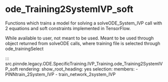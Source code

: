 # ode_Training2SystemIVP_soft

Functions which trains a model for solving a solveODE_System_IVP call with 2 equations and soft constraints implemented in TensorFlow.

While available to user, not meant to be used. Meant to be used through
object returned from solveODE calls, where training file is selected through ode_trainingSelect

::: src.pinnde.legacy.ODE.SpecificTraining.IVP_Training.ode_Training2SystemIVP_soft
    rendering:
      show_root_heading: yes
    selection:
      members:
        - PINNtrain_2System_IVP
        - train_network_2system_IVP